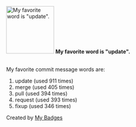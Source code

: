 <img src="https://my-badges.github.io/my-badges/favorite-word.png" alt="My favorite word is &quot;update&quot;." title="My favorite word is &quot;update&quot;." width="128">
<strong>My favorite word is &quot;update&quot;.</strong>
<br><br>

My favorite commit message words are:

1. update (used 911 times)
2. merge (used 405 times)
3. pull (used 394 times)
4. request (used 393 times)
5. fixup (used 346 times)


Created by <a href="https://github.com/my-badges/my-badges">My Badges</a>